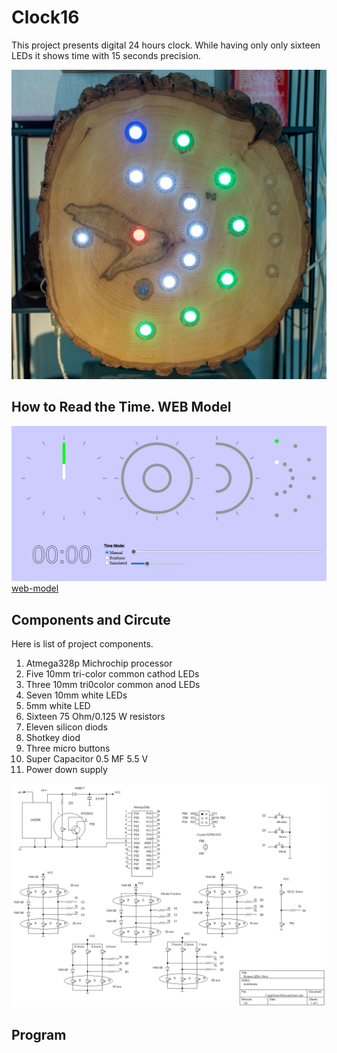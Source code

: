 # Clock16
This project presents digital 24 hours clock.  While having only only sixteen LEDs it shows time with 15 seconds precision.

![CLOCK](./images/IMKP5093_acr.jpg)

## How to Read the Time. WEB Model

![MODEL](./images/simulation.jpg) 
[web-model](https://filedn.com/lRLB6A8XqsC4voY39bLNwCj/Clock16/)

## Components and Circute
Here is list of project components.

1. Atmega328p Michrochip processor
2. Five 10mm tri-color  common cathod LEDs
3. Three 10mm tri0color common anod LEDs
4. Seven 10mm white LEDs
5. 5mm white LED
6. Sixteen 75 Ohm/0.125 W  resistors
9. Eleven silicon diods 
10. Shotkey diod
11. Three  micro buttons
12. Super Capacitor 0.5 MF 5.5 V
13. Power down supply



![CIRCUTE](./images/clock.jpg) 

## Program


